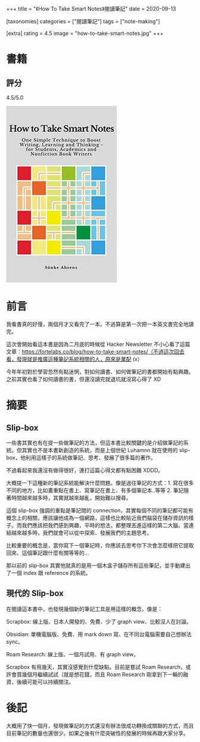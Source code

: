 +++
title = "《How To Take Smart Notes》閱讀筆記"
date = 2020-09-13

[taxonomies]
categories = ["閱讀筆記"]
tags = ["note-making"]

[extra]
rating = 4.5
image = "how-to-take-smart-notes.jpg"
+++

# 書籍
## 評分
4.5/5.0

[![](how-to-take-smart-notes.jpg)](https://www.goodreads.com/book/show/34507927-how-to-take-smart-notes)

# 前言
我看書真的好慢，兩個月才又看完了一本。不過算是第一次把一本英文書完全地讀完。

這次會開始看這本書是因為二月底的時候從 Hacker Newsletter 不小心看了這篇文章：https://fortelabs.co/blog/how-to-take-smart-notes/（不過這次回去看，發現就是推廣這種筆記系統相關的人，原來是業配 (x）

今年年初對於學習忽然有點迷惘，對如何讀書、如何做筆記的書都開始有點興趣。之前其實也看了如何讀書的書，但還沒讀完就退坑就沒寫心得了 XD

# 摘要
## Slip-box
一些書其實也有在提一些做筆記的方法，但這本書比較關鍵的是介紹做筆記的系統。但其實也不是本書新創造的系統，而是上個世紀 Luhamnn 就在使用的 slip-box，他利用這樣子的系統做筆記、思考、發展了很多篇的著作。

不過看起來我還沒有做得很好，連打這篇心得文都有點困難 XDDD。

大概提一下這種新的筆記系統能解決什麼問題。像是過往筆記的方式：1. 寫在很多不同的地方，比如畫重點在書上、寫筆記在書上、有多個筆記本..等等 2. 筆記隨著時間越來越多時，其實就越來越亂，開始難以搜尋。

這個 slip-box 強調的重點是筆記間的 connection，其實每個不同的筆記都可能有概念上的相關，應該讓他成為一個網路，這樣也比較貼近我們腦袋在儲存資訊的樣子。而我們應該把我們感到興趣，平時的想法，都整理丟進這樣的第二大腦。當連結越來越多時，我們就會可以從中探索、發展我們的主題思考。

比較重要的概念是，當你寫下一個筆記時，你應該去思考你下次會怎麼樣把它提取回來、這個筆記跟什麼有關等等的…

那以前的 slip-box 其實他就真的是用一個木盒子儲存所有這些筆記，並手動建出了一個 index 跟 reference 的系統。

## 現代的 Slip-box
在閱讀這本書中，也發現幾個新的筆記工具是用這樣的概念，像是：

Scrapbox: 線上版、日本人開發的、免費、少了 graph view、比較沒人在討論。

Obsidian: 單機電腦版、免費、用 mark down 寫、在不同台電腦需要自己想辦法 sync。

Roam Research: 線上版、一個月試用、有 graph view。

Scrapbox 有用幾天，其實沒感覺到什麼缺點。目前是嘗試 Roam Research，或許會買幾個月繼續試試（就是想花錢，而且 Roam Research 剛拿到下一輪的融資，後續可能可以持續關注。

# 後記
大概用了快一個月，發現做筆記的方式還沒有辦法很成功轉換成關聯的方式，而且目前筆記的數量也還很少。如果之後有什麼突破性的發展的時候再跟大家分享。

